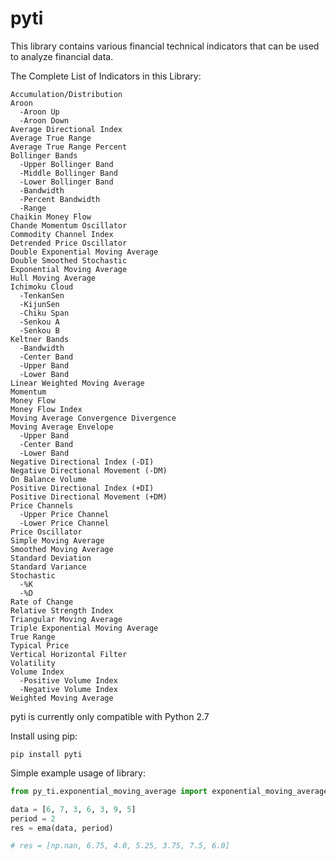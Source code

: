 # pyti

This library contains various financial technical indicators that can be used to analyze financial data.

The Complete List of Indicators in this Library:
```
Accumulation/Distribution
Aroon
  -Aroon Up
  -Aroon Down
Average Directional Index
Average True Range
Average True Range Percent
Bollinger Bands
  -Upper Bollinger Band
  -Middle Bollinger Band
  -Lower Bollinger Band
  -Bandwidth
  -Percent Bandwidth
  -Range
Chaikin Money Flow
Chande Momentum Oscillator
Commodity Channel Index
Detrended Price Oscillator
Double Exponential Moving Average
Double Smoothed Stochastic
Exponential Moving Average
Hull Moving Average
Ichimoku Cloud
  -TenkanSen
  -KijunSen
  -Chiku Span
  -Senkou A
  -Senkou B
Keltner Bands
  -Bandwidth
  -Center Band
  -Upper Band
  -Lower Band
Linear Weighted Moving Average
Momentum
Money Flow
Money Flow Index
Moving Average Convergence Divergence
Moving Average Envelope
  -Upper Band
  -Center Band
  -Lower Band
Negative Directional Index (-DI)
Negative Directional Movement (-DM)
On Balance Volume
Positive Directional Index (+DI)
Positive Directional Movement (+DM)
Price Channels
  -Upper Price Channel
  -Lower Price Channel
Price Oscillator
Simple Moving Average
Smoothed Moving Average
Standard Deviation
Standard Variance
Stochastic
  -%K
  -%D
Rate of Change
Relative Strength Index
Triangular Moving Average
Triple Exponential Moving Average
True Range
Typical Price
Vertical Horizontal Filter
Volatility
Volume Index
  -Positive Volume Index
  -Negative Volume Index
Weighted Moving Average
```
pyti is currently only compatible with Python 2.7

Install using pip:
```
pip install pyti
```

Simple example usage of library:
```python
from py_ti.exponential_moving_average import exponential_moving_average as ema

data = [6, 7, 3, 6, 3, 9, 5]
period = 2
res = ema(data, period)

# res = [np.nan, 6.75, 4.0, 5.25, 3.75, 7.5, 6.0]
```
